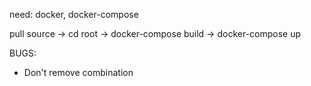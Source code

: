 need: docker, docker-compose

pull source
-> cd root
-> docker-compose build
-> docker-compose up


BUGS:
- Don't remove combination